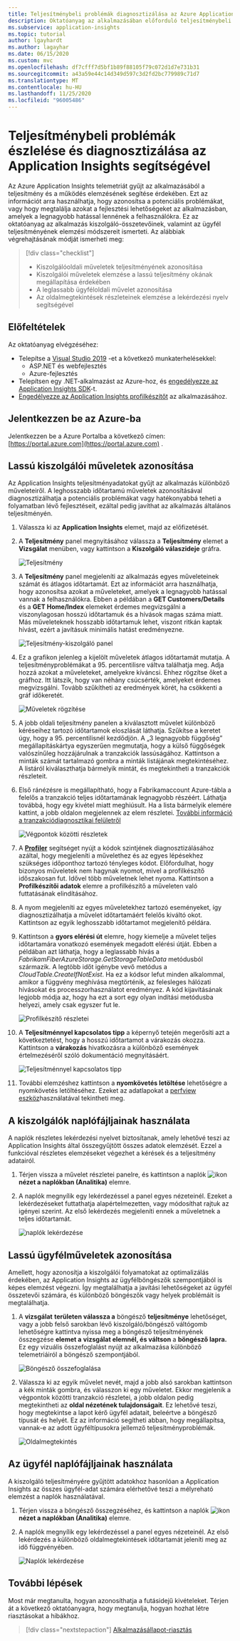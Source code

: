 ```yaml
---
title: Teljesítménybeli problémák diagnosztizálása az Azure Application Insights használatával | Microsoft Docs
description: Oktatóanyag az alkalmazásában előforduló teljesítménybeli problémák észleléséhez és diagnosztizálásához az Azure Application Insights használatával.
ms.subservice: application-insights
ms.topic: tutorial
author: lgayhardt
ms.author: lagayhar
ms.date: 06/15/2020
ms.custom: mvc
ms.openlocfilehash: df7cfff7d5bf1b89f88105f79c072d1d7e731b31
ms.sourcegitcommit: a43a59e44c14d349d597c3d2fd2bc779989c71d7
ms.translationtype: MT
ms.contentlocale: hu-HU
ms.lasthandoff: 11/25/2020
ms.locfileid: "96005486"
---
```

# <a name="find-and-diagnose-performance-issues-with-azure-application-insights"></a>Teljesítménybeli problémák észlelése és diagnosztizálása az Application Insights segítségével

Az Azure Application Insights telemetriát gyűjt az alkalmazásából a teljesítmény és a működés elemzésének segítése érdekében.  Ezt az információt arra használhatja, hogy azonosítsa a potenciális problémákat, vagy hogy megtalálja azokat a fejlesztési lehetőségeket az alkalmazásban, amelyek a legnagyobb hatással lennének a felhasználókra.  Ez az oktatóanyag az alkalmazás kiszolgáló-összetevőinek, valamint az ügyfél teljesítményének elemzési módszereit ismerteti.  Az alábbiak végrehajtásának módját ismerheti meg:

> [!div class="checklist"]
> * Kiszolgálóoldali műveletek teljesítményének azonosítása
> * Kiszolgálói műveletek elemzése a lassú teljesítmény okának megállapítása érdekében
> * A leglassabb ügyféloldali művelet azonosítása
> * Az oldalmegtekintések részleteinek elemzése a lekérdezési nyelv segítségével


## <a name="prerequisites"></a>Előfeltételek

Az oktatóanyag elvégzéséhez:

- Telepítse a [Visual Studio 2019](https://www.visualstudio.com/downloads/) -et a következő munkaterhelésekkel:
    - ASP.NET és webfejlesztés
    - Azure-fejlesztés
- Telepítsen egy .NET-alkalmazást az Azure-hoz, és [engedélyezze az Application Insights SDK](../app/asp-net.md)-t.
- [Engedélyezze az Application Insights profilkészítőt](../app/profiler.md#installation) az alkalmazásához.

## <a name="log-in-to-azure"></a>Jelentkezzen be az Azure-ba
Jelentkezzen be a Azure Portalba a következő címen: [https://portal.azure.com](https://portal.azure.com) .

## <a name="identify-slow-server-operations"></a>Lassú kiszolgálói műveletek azonosítása
Az Application Insights teljesítményadatokat gyűjt az alkalmazás különböző műveleteiről. A leghosszabb időtartamú műveletek azonosításával diagnosztizálhatja a potenciális problémákat vagy hatékonyabbá teheti a folyamatban lévő fejlesztéseit, ezáltal pedig javíthat az alkalmazás általános teljesítményén.

1. Válassza ki az **Application Insights** elemet, majd az előfizetését.  
1. A **Teljesítmény** panel megnyitásához válassza a **Teljesítmény** elemet a **Vizsgálat** menüben, vagy kattintson a **Kiszolgáló válaszideje** gráfra.

    ![Teljesítmény](media/tutorial-performance/1-overview.png)

2. A **Teljesítmény** panel megjeleníti az alkalmazás egyes műveleteinek számát és átlagos időtartamát.  Ezt az információt arra használhatja, hogy azonosítsa azokat a műveleteket, amelyek a legnagyobb hatással vannak a felhasználókra. Ebben a példában a **GET Customers/Details** és a **GET Home/Index** elemeket érdemes megvizsgálni a viszonylagosan hosszú időtartamuk és a hívások magas száma miatt.  Más műveleteknek hosszabb időtartamuk lehet, viszont ritkán kaptak hívást, ezért a javításuk minimális hatást eredményezne.  

    ![Teljesítmény-kiszolgáló panel](media/tutorial-performance/2-server-operations.png)

3. Ez a grafikon jelenleg a kijelölt műveletek átlagos időtartamát mutatja. A teljesítményproblémákat a 95. percentilisre váltva találhatja meg. Adja hozzá azokat a műveleteket, amelyekre kíváncsi. Ehhez rögzítse őket a gráfhoz.  Itt látszik, hogy van néhány csúcsérték, amelyeket érdemes megvizsgálni.  Tovább szűkítheti az eredmények körét, ha csökkenti a gráf időkeretét.

    ![Műveletek rögzítése](media/tutorial-performance/3-server-operations-95th.png)

4.  A jobb oldali teljesítmény panelen a kiválasztott művelet különböző kéréseihez tartozó időtartamok eloszlását láthatja.  Szűkítse a keretet úgy, hogy a 95. percentilisnél kezdődjön. A „3 legnagyobb függőség” megállapításkártya egyszerűen megmutatja, hogy a külső függőségek valószínűleg hozzájárulnak a tranzakciók lassúságához.  Kattintson a minták számát tartalmazó gombra a minták listájának megtekintéséhez. A listáról kiválaszthatja bármelyik mintát, és megtekintheti a tranzakciók részleteit.

5.  Első ránézésre is megállapítható, hogy a Fabrikamaccount Azure-tábla a felelős a tranzakció teljes időtartamának legnagyobb részéért. Láthatja továbbá, hogy egy kivétel miatt meghiúsult. Ha a lista bármelyik elemére kattint, a jobb oldalon megjelennek az elem részletei. [További információ a tranzakciódiagnosztikai felületről](../app/transaction-diagnostics.md)

    ![Végpontok közötti részletek](media/tutorial-performance/4-end-to-end.png)
    

6.  A [**Profiler**](../app/profiler-overview.md) segítséget nyújt a kódok szintjének diagnosztizálásához azáltal, hogy megjeleníti a művelethez és az egyes lépésekhez szükséges időponthoz tartozó tényleges kódot. Előfordulhat, hogy bizonyos műveletek nem hagynak nyomot, mivel a profilkészítő időszakosan fut.  Idővel több műveletnek lehet nyoma.  Kattintson a **Profilkészítői adatok** elemre a profilkészítő a műveleten való futtatásának elindításához.
5.  A nyom megjeleníti az egyes műveletekhez tartozó eseményeket, így diagnosztizálhatja a művelet időtartamáért felelős kiváltó okot.  Kattintson az egyik leghosszabb időtartamot megjelenítő példára.
6.  Kattintson a **gyors elérési út** elemre, hogy kiemelje a művelet teljes időtartamára vonatkozó események megadott elérési útját.  Ebben a példában azt láthatja, hogy a leglassabb hívás a *FabrikamFiberAzureStorage.GetStorageTableData* metódusból származik. A legtöbb időt igénybe vevő metódus a *CloudTable.CreateIfNotExist*. Ha ez a kódsor lefut minden alkalommal, amikor a függvény meghívása megtörténik, az felesleges hálózati hívásokat és processzorhasználatot eredményez. A kód kijavításának legjobb módja az, hogy ha ezt a sort egy olyan indítási metódusba helyezi, amely csak egyszer fut le.

    ![Profilkészítő részletei](media/tutorial-performance/5-hot-path.png)

7.  A **Teljesítménnyel kapcsolatos tipp** a képernyő tetején megerősíti azt a következtetést, hogy a hosszú időtartamot a várakozás okozza.  Kattintson a **várakozás** hivatkozásra a különböző események értelmezéséről szóló dokumentáció megnyitásáért.

    ![Teljesítménnyel kapcsolatos tipp](media/tutorial-performance/6-perf-tip.png)

8.   További elemzéshez kattintson a **nyomkövetés letöltése** lehetőségre a nyomkövetés letöltéséhez. Ezeket az adatlapokat a [perfview eszköz](https://github.com/Microsoft/perfview#perfview-overview)használatával tekintheti meg.

## <a name="use-logs-data-for-server"></a>A kiszolgálók naplófájljainak használata
 A naplók részletes lekérdezési nyelvet biztosítanak, amely lehetővé teszi az Application Insights által összegyűjtött összes adatok elemzését. Ezzel a funkcióval részletes elemzéseket végezhet a kérések és a teljesítmény adatairól.

1. Térjen vissza a művelet részletei panelre, és kattintson a naplók ![ ikon](media/tutorial-performance/app-viewinlogs-icon.png)**nézet a naplókban (Analitika)** elemre.

2. A naplók megnyílik egy lekérdezéssel a panel egyes nézeteinél.  Ezeket a lekérdezéseket futtathatja alapértelmezetten, vagy módosíthat rajtuk az igényei szerint.  Az első lekérdezés megjeleníti ennek a műveletnek a teljes időtartamát.

    ![naplók lekérdezése](media/tutorial-performance/7-request-time-logs.png)


## <a name="identify-slow-client-operations"></a>Lassú ügyfélműveletek azonosítása
Amellett, hogy azonosítja a kiszolgálói folyamatokat az optimalizálás érdekében, az Application Insights az ügyfélböngészők szempontjából is képes elemzést végezni.  Így megtalálhatja a javítási lehetőségeket az ügyfél összetevői számára, és különböző böngészők vagy helyek problémáit is megtalálhatja.

1. A **vizsgálat** **területen válassza a** böngésző **teljesítménye** lehetőséget, vagy a jobb felső sarokban lévő kiszolgáló/böngésző váltógomb lehetőségre kattintva nyissa meg a böngésző teljesítményének összegzése **elemet a** **vizsgálat elemnél, és váltson** a **böngésző lapra.** Ez egy vizuális összefoglalást nyújt az alkalmazása különböző telemetriáiról a böngésző szempontjából.

    ![Böngésző összefoglalása](media/tutorial-performance/8-browser.png)

2. Válassza ki az egyik művelet nevét, majd a jobb alsó sarokban kattintson a kék minták gombra, és válasszon ki egy műveletet. Ekkor megjelenik a végpontok közötti tranzakció részletei, a jobb oldalon pedig megtekintheti az **oldal nézetének tulajdonságait**. Ez lehetővé teszi, hogy megtekintse a lapot kérő ügyfél adatait, beleértve a böngésző típusát és helyét. Ez az információ segítheti abban, hogy megállapítsa, vannak-e az adott ügyféltípusokra jellemző teljesítményproblémák.

    ![Oldalmegtekintés](media/tutorial-performance/9-page-view-properties.png)

## <a name="use-logs-data-for-client"></a>Az ügyfél naplófájljainak használata
A kiszolgáló teljesítményére gyűjtött adatokhoz hasonlóan a Application Insights az összes ügyfél-adat számára elérhetővé teszi a mélyreható elemzést a naplók használatával.

1. Térjen vissza a böngésző összegzéséhez, és kattintson a naplók ![ ikon ](media/tutorial-performance/app-viewinlogs-icon.png) **nézet a naplókban (Analitika)** elemre.

2. A naplók megnyílik egy lekérdezéssel a panel egyes nézeteinél. Az első lekérdezés a különböző oldalmegtekintések időtartamát jeleníti meg az idő függvényében.

    ![Naplók lekérdezése](media/tutorial-performance/10-page-view-logs.png)

## <a name="next-steps"></a>További lépések
Most már megtanulta, hogyan azonosíthatja a futásidejű kivételeket. Térjen át a következő oktatóanyagra, hogy megtanulja, hogyan hozhat létre riasztásokat a hibákhoz.

> [!div class="nextstepaction"]
> [Alkalmazásállapot-riasztás](./tutorial-alert.md)

